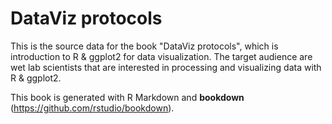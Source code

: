 
# DataViz protocols

This is the source data for the book "DataViz protocols", which is introduction to R & ggplot2 for data visualization. The target audience are wet lab scientists that are interested in processing and visualizing data with R & ggplot2.

This book is generated with R Markdown and **bookdown** (https://github.com/rstudio/bookdown).
